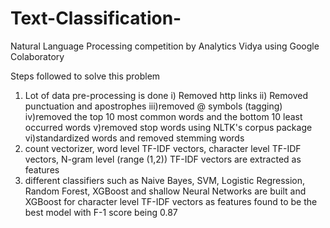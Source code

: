 # Text-Classification-
Natural Language Processing competition by Analytics Vidya using Google Colaboratory


Steps followed to solve this problem
1) Lot of data pre-processing is done
 i) Removed http links
 ii) Removed punctuation and apostrophes
 iii)removed @ symbols (tagging)
 iv)removed the top 10 most common words and the bottom 10 least occurred words
 v)removed stop words using NLTK's corpus package
 vi)standardized words and removed stemming words
2) count vectorizer, word level TF-IDF vectors, character level TF-IDF vectors, N-gram level (range (1,2)) TF-IDF vectors are extracted as features
3) different classifiers such as Naive Bayes, SVM, Logistic Regression, Random Forest, XGBoost and shallow Neural Networks are built and XGBoost for character level TF-IDF vectors as features found to be the best model with F-1 score being 0.87
